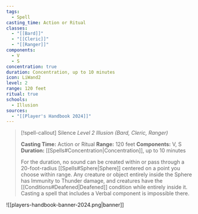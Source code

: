 ```yaml
---
tags:
  - Spell
casting_time: Action or Ritual
classes:
  - "[[Bard]]"
  - "[[Cleric]]"
  - "[[Ranger]]"
components:
  - V
  - S
concentration: true
duration: Concentration, up to 10 minutes
icon: LiWand2
level: 2
range: 120 feet
ritual: true
schools:
  - Illusion
sources: 
  - "[[Player's Handbook 2024]]"
---
```

>[!spell-callout] Silence
>_Level 2 Illusion (Bard, Cleric, Ranger)_
>
>**Casting Time:** Action or Ritual
>**Range:** 120 feet
>**Components:** V, S
>**Duration:** [[Spells#Concentration\|Concentration]], up to 10 minutes
>
>For the duration, no sound can be created within or pass through a 20-foot-radius [[Spells#Sphere\|Sphere]] centered on a point you choose within range. Any creature or object entirely inside the Sphere has Immunity to Thunder damage, and creatures have the [[Conditions#Deafened\|Deafened]] condition while entirely inside it. Casting a spell that includes a Verbal component is impossible there.


![[players-handbook-banner-2024.png|banner]]